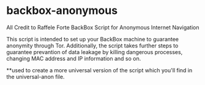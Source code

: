 backbox-anonymous
=================

All Credit to Raffele Forte 
BackBox Script for Anonymous Internet Navigation

This script is intended to set up your BackBox machine to guarantee
anonymity through Tor. Additionally, the script takes further steps to
guarantee prevantion of data leakage by killing dangerous processes,
changing MAC address and IP information and so on.

**used to create a more universal version of the script which you'll find in the universal-anon file.

